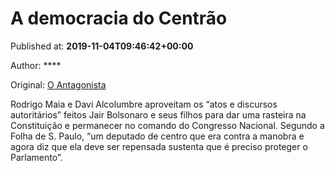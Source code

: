 
# A democracia do Centrão

Published at: **2019-11-04T09:46:42+00:00**

Author: ****

Original: [O Antagonista](https://www.oantagonista.com/brasil/a-democracia-do-centrao/)

Rodrigo Maia e Davi Alcolumbre aproveitam os “atos e discursos autoritários” feitos Jair Bolsonaro e seus filhos para dar uma rasteira na Constituição e permanecer no comando do Congresso Nacional.
Segundo a Folha de S. Paulo, “um deputado de centro que era contra a manobra e agora diz que ela deve ser repensada sustenta que é preciso proteger o Parlamento”.
